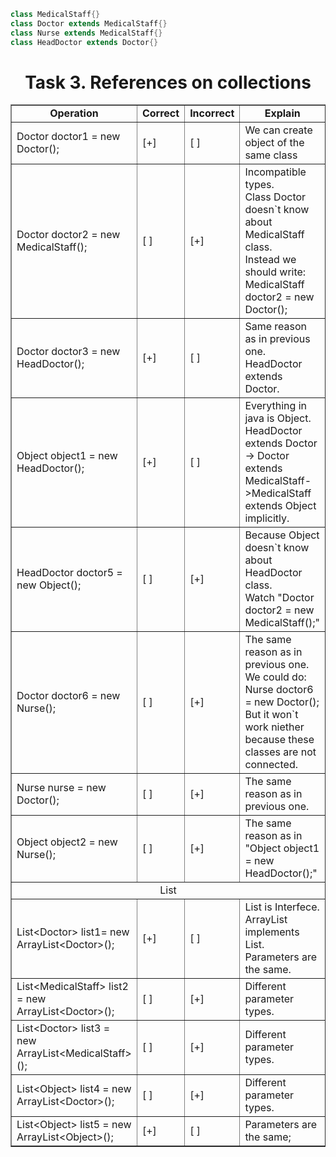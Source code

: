 ```java
class MedicalStaff{}
class Doctor extends MedicalStaff{}
class Nurse extends MedicalStaff{}
class HeadDoctor extends Doctor{}
```

<h1 align = "center">Task 3. References on collections</h1>
<table border="1">
	<tr align = "center">
		<td><b>Operation</b></td>
		<td><b>Correct</b></td>
		<td><b>Incorrect</b></td>
		<td><b>Explain</b></td>
	</tr>
	<tr>
		<td>Doctor doctor1 = new Doctor();</td>
		<td>[+]</td>
		<td>[ ]</td>
		<td>We can create object of the same class</td>
	</tr>
	<tr>
		<td>Doctor doctor2 = new MedicalStaff();</td>
		<td>[ ]</td>
		<td>[+]</td>
		<td>
			Incompatible types.<br>
			Class Doctor doesn`t know about MedicalStaff class.<br>
			Instead we should write: MedicalStaff doctor2 = new Doctor();
		</td>
	</tr>
	<tr>
		<td>Doctor doctor3 = new HeadDoctor();</td>
		<td>[+]</td>
		<td>[ ]</td>
		<td>
			Same reason as in previous one.<br>
			HeadDoctor extends Doctor.
		</td>
	</tr>
	<tr>
		<td>Object object1 = new HeadDoctor();</td>
		<td>[+]</td>
		<td>[ ]</td>
		<td>
			Everything in java is Object.<br>
			HeadDoctor extends Doctor -> Doctor extends MedicalStaff->MedicalStaff extends Object implicitly.
		</td>
	</tr>
	<tr>
		<td>HeadDoctor doctor5 = new Object();</td>
		<td>[ ]</td>
		<td>[+]</td>
		<td>
			Because Object doesn`t know about HeadDoctor class.<br>
			Watch "Doctor doctor2 = new MedicalStaff();"
		</td>
	</tr>
	<tr>
		<td>Doctor doctor6 = new Nurse();</td>
		<td>[ ]</td>
		<td>[+]</td>
		<td>
			The same reason as in previous one.<br>
			We could do: Nurse doctor6 = new Doctor();<br>
			But it won`t work niether because these classes are not connected.
		</td>
	</tr>
	<tr>
		<td>Nurse nurse = new Doctor();</td>
		<td>[ ]</td>
		<td>[+]</td>
		<td>
			The same reason as in previous one.<br>
		</td>
	</tr>
	<tr>
		<td>Object object2 = new Nurse();</td>
		<td>[ ]</td>
		<td>[+]</td>
		<td>
			The same reason as in "Object object1 = new HeadDoctor();"
		</td>
	</tr>
	<tr>
		<td colspan="4" align = "center">List</td>
	</tr>
	<tr>
		<td>List&lt;Doctor&gt; list1= new ArrayList&lt;Doctor&gt;();</td>
		<td>[+]</td>
		<td>[ ]</td>
		<td>
			List is Interfece.<br>
			ArrayList implements List.<br>
			Parameters are the same.
		</td>
	</tr>
	<tr>
		<td>List&lt;MedicalStaff&gt; list2 = new ArrayList&lt;Doctor&gt;();</td>
		<td>[ ]</td>
		<td>[+]</td>
		<td>
			Different parameter types.
		</td>
	</tr>
	<tr>
		<td>List&lt;Doctor&gt; list3 = new ArrayList&lt;MedicalStaff&gt;();</td>
		<td>[ ]</td>
		<td>[+]</td>
		<td>
			Different parameter types.
		</td>
	</tr>
	<tr>
		<td>List&lt;Object&gt; list4 = new ArrayList&lt;Doctor&gt;();</td>
		<td>[ ]</td>
		<td>[+]</td>
		<td>
			Different parameter types.
		</td>
	</tr>
	<tr>
		<td>List&lt;Object&gt; list5 = new ArrayList&lt;Object&gt;();</td>
		<td>[+]</td>
		<td>[ ]</td>
		<td>
			Parameters are the same;
		</td>
	</tr>
</table>
